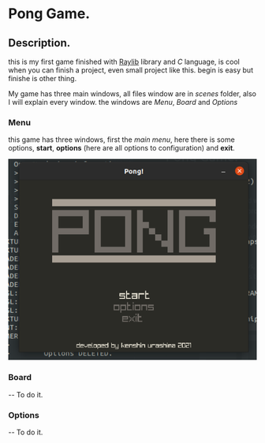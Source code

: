 # Pong Game.

## Description.

this is my first game finished with [Raylib](https://www.raylib.com/) library and *C* language, is cool when you can finish a project, even small project like this. begin is easy but finishe is other thing.

My game has three main windows, all files window are in *scenes* folder, also I will explain every window. the windows are *Menu*, *Board* and *Options*

### Menu

this game has three windows, first the *main menu*, here there is some options, **start**, **options** (here are all options to configuration) and **exit**.

![menu image](./screenshot/screen0.png)

### Board

-- To do it.

### Options

-- To do it.
